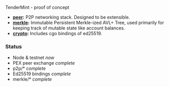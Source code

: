 TenderMint - proof of concept

* **[peer](https://github.com/tendermint/tendermint/blob/master/peer):**  P2P networking stack.  Designed to be extensible.
* **[merkle](https://github.com/tendermint/tendermint/blob/master/merkle):** Immutable Persistent Merkle-ized AVL+ Tree, used primarily for keeping track of mutable state like account balances.
* **[crypto](https://github.com/tendermint/tendermint/blob/master/crypto):** Includes cgo bindings of ed25519.

### Status

* Node & testnet *now*
* PEX peer exchange *complete*
* p2p/* *complete*
* Ed25519 bindings *complete*
* merkle/* *complete*
